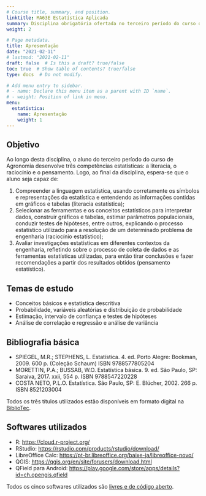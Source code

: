 ```yaml
---
# Course title, summary, and position.
linktitle: MA63E Estatística Aplicada
summary: Disciplina obrigatória ofertada no terceiro período do curso de bacharelado em Agronomia da Universidade Tecnológica Federal do Paraná, câmpus Santa Helena.
weight: 2

# Page metadata.
title: Apresentação
date: "2021-02-11"
# lastmod: "2021-02-11"
draft: false  # Is this a draft? true/false
toc: true  # Show table of contents? true/false
type: docs  # Do not modify.

# Add menu entry to sidebar.
# - name: Declare this menu item as a parent with ID `name`.
# - weight: Position of link in menu.
menu:
  estatistica:
    name: Apresentação
    weight: 1
---
```


## Objetivo

Ao longo desta disciplina, o aluno do terceiro período do curso de Agronomia desenvolve três competências estatísticas: a literacia, o raciocínio e o pensamento. Logo, ao final da disciplina, espera-se que o aluno seja capaz de:

1. Compreender a linguagem estatística, usando corretamente os símbolos e representações da estatística e entendendo as informações contidas em gráficos e tabelas (literacia estatística);
1. Selecionar as ferramentas e os conceitos estatísticos para interpretar dados, construir gráficos e tabelas, estimar parâmetros populacionais, conduzir testes de hipóteses, entre outros, explicando o processo estatístico utilizado para a resolução de um determinado problema de engenharia (raciocínio estatístico);
1. Avaliar investigações estatísticas em diferentes contextos da engenharia, refletindo sobre o processo de coleta de dados e as ferramentas estatísticas utilizadas, para então tirar conclusões e fazer recomendações a partir dos resultados obtidos (pensamento estatístico).

## Temas de estudo

* Conceitos básicos e estatística descritiva
* Probabilidade, variáveis aleatórias e distribuição de probabilidade
* Estimação, intervalo de confiança e testes de hipóteses
* Análise de correlação e regressão e análise de variância

## Bibliografia básica

* SPIEGEL, M.R.; STEPHENS, L. Estatística. 4. ed. Porto Alegre: Bookman, 2009. 600 p. (Coleção Schaum) ISBN 9788577805204
* MORETTIN, P.A.; BUSSAB, W.O. Estatística básica. 9. ed. São Paulo, SP: Saraiva, 2017. xxii, 554 p. ISBN 9788547220228
* COSTA NETO, P.L.O. Estatística. São Paulo, SP: E. Blücher, 2002. 266 p. ISBN 8521203004

Todos os três títulos utilizados estão disponíveis em formato digital na [BiblioTec][bibliotec].

[bibliotec]: http://portal.utfpr.edu.br/biblioteca/bibliotec

## Softwares utilizados

* R: https://cloud.r-project.org/
* RStudio: https://rstudio.com/products/rstudio/download/
* LibreOffice Calc: https://pt-br.libreoffice.org/baixe-ja/libreoffice-novo/
* QGIS: https://qgis.org/en/site/forusers/download.html
* QField para Android: https://play.google.com/store/apps/details?id=ch.opengis.qfield

Todos os cinco softwares utilizados são [livres e de código aberto][foss].

[foss]: https://pt.wikipedia.org/wiki/Software_livre_e_de_c%C3%B3digo_aberto
